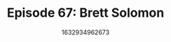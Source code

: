 ---
templateKey: podcast-episode
public: true
url: podcast/episode-67
title: "Episode 67: Brett Solomon"
description: Host Derek E Silva joins Brett Solomon, Executive Director and Co-founder of Access Now, where he leads the organizations to defend and extend the digital rights of users at risk around the world. They take a deep dive into tracking global Internet shutdowns, censorship’s impact on society, and how to protect freedom of expression online.
date: 1632934962673
featuredimage: /img/podcast/P8PGuestCard_BrettSolomon.jpg
socialimage: https://www.orchid.com/assets/img/podcast/P8PEpisode_BrettSolomon.png
platformurls:
 - https://podcasts.apple.com/us/podcast/digital-rights-and-censorships-impact-on-society/id1516705670?i=1000537010477
 - https://open.spotify.com/episode/4NBO5qkfvZUlUpOSw4jY0f
 - https://podcasts.google.com/feed/aHR0cHM6Ly9mb2xsb3d0aGV3aGl0ZXJhYmJpdC5saWJzeW4uY29tL3Jzcw/episode/MmQ5ZDA0ZmEtNzcxNy00N2VkLWE3MzUtZjNiYzFiYmU0MmMz?sa=X&ved=0CAUQkfYCahcKEwioieS91KTzAhUAAAAAHQAAAAAQAQ
 - https://www.stitcher.com/show/follow-the-white-rabbit/episode/digital-rights-and-censorships-impact-on-society-with-brett-solomon-87160441
 - https://castbox.fm/episode/Digital-Rights-and-Censorship's-Impact-on-Society-with-Brett-Solomon-id2954358-id427974022
---